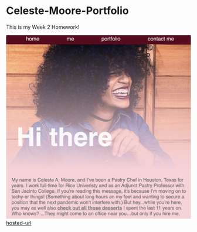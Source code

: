 # Celeste-Moore-Portfolio
This is my Week 2 Homework!

![Photo 1](./photos/screen-shot-website.png)
[hosted-url](https://celestealexmoore.github.io/Celeste-Moore-Portfolio/)
